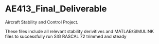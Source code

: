 # AE413_Final_Deliverable
Aircraft Stability and Control Project.

These files include all relevant stability derivitives and MATLAB/SIMULINK files to successfully run SIG RASCAL 72 trimmed and steady
